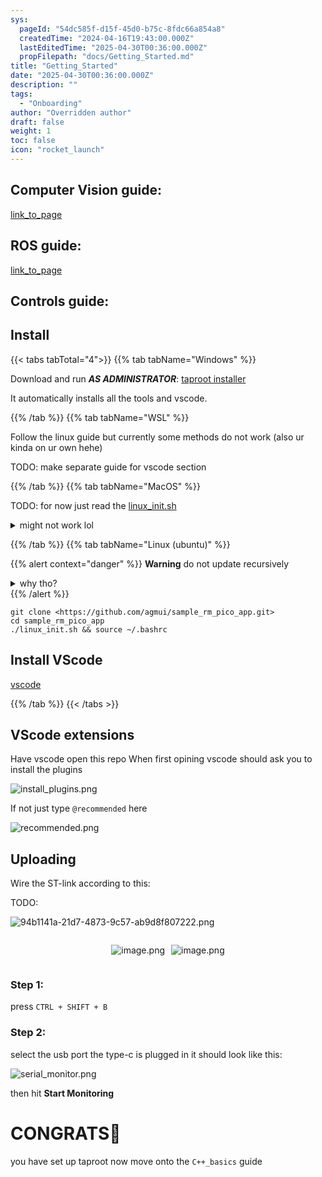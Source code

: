 ```yaml
---
sys:
  pageId: "54dc585f-d15f-45d0-b75c-8fdc66a854a8"
  createdTime: "2024-04-16T19:43:00.000Z"
  lastEditedTime: "2025-04-30T00:36:00.000Z"
  propFilepath: "docs/Getting_Started.md"
title: "Getting_Started"
date: "2025-04-30T00:36:00.000Z"
description: ""
tags:
  - "Onboarding"
author: "Overridden author"
draft: false
weight: 1
toc: false
icon: "rocket_launch"
---
```


## Computer Vision guide:

[link_to_page](86d45bc0-388b-4d26-8848-44f255f73d0e)

## ROS guide:

[link_to_page](3c76c1de-ec8f-46d6-8b0a-294005edc2d5)

## Controls guide:

## Install

{{< tabs tabTotal="4">}}
{{% tab tabName="Windows" %}}

Download and run _**AS ADMINISTRATOR**_: [taproot installer](https://github.com/Thornbots/TeachingFreshies/releases/tag/1.0)

It automatically installs all the tools and vscode.

{{% /tab %}}
{{% tab tabName="WSL" %}}

Follow the linux guide but currently some methods do not work (also ur kinda on ur own hehe)

TODO: make separate guide for vscode section

{{% /tab %}}
{{% tab tabName="MacOS" %}}

TODO: for now just read the [linux_init.sh](https://github.com/agmui/sample_rm_pico_app/blob/main/linux_init.sh)

<details>
<summary>might not work lol</summary>

`brew install libusb pkg-config`

Next install: [vscode](https://code.visualstudio.com/Download)

</details>

{{% /tab %}}
{{% tab tabName="Linux (ubuntu)" %}}

{{% alert context="danger" %}}
**Warning** do not update recursively
<details>
<summary>why tho?</summary>
There are some submodules that may go on for a while (like tinyusb) and I highly
recommend you don't need to get them.
If you want to see what submodules I update just look in `linux_init.sh`
</details>
{{% /alert %}}

```shell
git clone <https://github.com/agmui/sample_rm_pico_app.git>
cd sample_rm_pico_app
./linux_init.sh && source ~/.bashrc
```

## Install VScode

[vscode](https://code.visualstudio.com/Download)

{{% /tab %}}
{{< /tabs >}}

## VScode extensions

Have vscode open this repo
When first opining vscode should ask you to install the plugins

![install_plugins.png](https://prod-files-secure.s3.us-west-2.amazonaws.com/d518164a-d88e-44d1-a4ee-3adb3bd8bce0/89bd30f0-1825-4e77-867b-0a41ce370880/install_plugins.png?X-Amz-Algorithm=AWS4-HMAC-SHA256&X-Amz-Content-Sha256=UNSIGNED-PAYLOAD&X-Amz-Credential=ASIAZI2LB466S3ZHN75F%2F20250526%2Fus-west-2%2Fs3%2Faws4_request&X-Amz-Date=20250526T220746Z&X-Amz-Expires=3600&X-Amz-Security-Token=IQoJb3JpZ2luX2VjEIX%2F%2F%2F%2F%2F%2F%2F%2F%2F%2FwEaCXVzLXdlc3QtMiJHMEUCIGmVBfBB9ybggD9wvljJDkgQK3w1hQR7Nr9yOiqqZIh1AiEAtPA0gXgwxhSrU6l6xLFk%2FjuOfwc7DeII4bjgTF3VYkQq%2FwMIThAAGgw2Mzc0MjMxODM4MDUiDAFGA8h9mrZviVZmPircA9IGG8lJOVSHM48Igf6X4Cn5iUyp1JfNajiMZ%2FrrnsfXGSWCVOPGclLdizNhoDQrJK6Fzn8tc49SWt31R8Xgi4i0kujKuk1G3acgl1dkelv%2BFcE%2FPC6Wj%2BVjP4puxHA4gumjETjqbF5ABXdMl44C8LD9zDYVgWWrYjEPxEuErwv3LsCCu9M6kZdXnIR%2FEAST5D5XTR1jnk4M%2FlpGgcauX1GkuD7qbzHoT%2BiNzfQ6t%2FtCqcmknQ8TfJ%2FnatmjCiROSdq3%2FwVvNm97mR1kSPoiM8njRkCChPlBIsDmTaVdqTS1mZx%2Bu%2F6Aerf6SNtcU3%2BeZkv6d59iNuDsPVPArX4T9sXOpRlgdszkO9l30bNQrYzBD6eqEjhrCPXugTPFgtSeBQBVqOX7b9RdQD2BhvefLFW6%2FwGSTeTROMDlz49H%2BSCL9o6jaLnSxgk%2BluwEGRGBLHFdx%2BoU4NkGL%2BTmpsyGb%2BDlJ%2BM2WaMY%2FDQo8Fhe%2BenR2O6fZN60uY%2Blf%2BiOojjVALUbHQPQ08MNjAQUB2qupbotRwXpXnxEpLH1JqTYCqeNOnPaN7lcIJ7Kh1g9GnWyFfQyYvGciZ0d%2BvK4OUYV5QgymWAVEPvYVHJYq1ugG91nvgw6VO7Aw%2BpOKz%2FlMOmr08EGOqUB6SAf%2FSx8prwhtPPyRGR52JsB1ok0yeM0yxyDVp6kWvSS35GwHYTVrHFnooC1ee4LSDvgy0fUElU16HOnH3pvz5qA%2F6vEnuCVcuhqArU9bfAHAEqlBwokgZqUMCfaXVY4ylWdlEAZDeUhp0D0l1naT1nbDAI%2FCtI%2BviXxraWe%2FaM7qqM7UiOYflM0AI9sAC2cQNjWa%2B8j%2FrGWOf0m2tcuA5W16%2FSe&X-Amz-Signature=840b5e4134bd6d724b056ba4d64bec932175d18e705849142571dfc3f85c6e34&X-Amz-SignedHeaders=host&x-id=GetObject)

If not just type `@recommended` here  

![recommended.png](https://prod-files-secure.s3.us-west-2.amazonaws.com/d518164a-d88e-44d1-a4ee-3adb3bd8bce0/61e661e9-5d85-4dfc-be0d-8d2097a5e793/recommended.png?X-Amz-Algorithm=AWS4-HMAC-SHA256&X-Amz-Content-Sha256=UNSIGNED-PAYLOAD&X-Amz-Credential=ASIAZI2LB466S3ZHN75F%2F20250526%2Fus-west-2%2Fs3%2Faws4_request&X-Amz-Date=20250526T220746Z&X-Amz-Expires=3600&X-Amz-Security-Token=IQoJb3JpZ2luX2VjEIX%2F%2F%2F%2F%2F%2F%2F%2F%2F%2FwEaCXVzLXdlc3QtMiJHMEUCIGmVBfBB9ybggD9wvljJDkgQK3w1hQR7Nr9yOiqqZIh1AiEAtPA0gXgwxhSrU6l6xLFk%2FjuOfwc7DeII4bjgTF3VYkQq%2FwMIThAAGgw2Mzc0MjMxODM4MDUiDAFGA8h9mrZviVZmPircA9IGG8lJOVSHM48Igf6X4Cn5iUyp1JfNajiMZ%2FrrnsfXGSWCVOPGclLdizNhoDQrJK6Fzn8tc49SWt31R8Xgi4i0kujKuk1G3acgl1dkelv%2BFcE%2FPC6Wj%2BVjP4puxHA4gumjETjqbF5ABXdMl44C8LD9zDYVgWWrYjEPxEuErwv3LsCCu9M6kZdXnIR%2FEAST5D5XTR1jnk4M%2FlpGgcauX1GkuD7qbzHoT%2BiNzfQ6t%2FtCqcmknQ8TfJ%2FnatmjCiROSdq3%2FwVvNm97mR1kSPoiM8njRkCChPlBIsDmTaVdqTS1mZx%2Bu%2F6Aerf6SNtcU3%2BeZkv6d59iNuDsPVPArX4T9sXOpRlgdszkO9l30bNQrYzBD6eqEjhrCPXugTPFgtSeBQBVqOX7b9RdQD2BhvefLFW6%2FwGSTeTROMDlz49H%2BSCL9o6jaLnSxgk%2BluwEGRGBLHFdx%2BoU4NkGL%2BTmpsyGb%2BDlJ%2BM2WaMY%2FDQo8Fhe%2BenR2O6fZN60uY%2Blf%2BiOojjVALUbHQPQ08MNjAQUB2qupbotRwXpXnxEpLH1JqTYCqeNOnPaN7lcIJ7Kh1g9GnWyFfQyYvGciZ0d%2BvK4OUYV5QgymWAVEPvYVHJYq1ugG91nvgw6VO7Aw%2BpOKz%2FlMOmr08EGOqUB6SAf%2FSx8prwhtPPyRGR52JsB1ok0yeM0yxyDVp6kWvSS35GwHYTVrHFnooC1ee4LSDvgy0fUElU16HOnH3pvz5qA%2F6vEnuCVcuhqArU9bfAHAEqlBwokgZqUMCfaXVY4ylWdlEAZDeUhp0D0l1naT1nbDAI%2FCtI%2BviXxraWe%2FaM7qqM7UiOYflM0AI9sAC2cQNjWa%2B8j%2FrGWOf0m2tcuA5W16%2FSe&X-Amz-Signature=1cbd78544a478ddfba6da1cfa170b980cc56b2c0a05ca5c1d71490039d771319&X-Amz-SignedHeaders=host&x-id=GetObject)

## Uploading

Wire the ST-link according to this:

TODO:

![94b1141a-21d7-4873-9c57-ab9d8f807222.png](https://prod-files-secure.s3.us-west-2.amazonaws.com/d518164a-d88e-44d1-a4ee-3adb3bd8bce0/e5fad17d-ab82-4300-9f4c-505ab4b1202c/94b1141a-21d7-4873-9c57-ab9d8f807222.png?X-Amz-Algorithm=AWS4-HMAC-SHA256&X-Amz-Content-Sha256=UNSIGNED-PAYLOAD&X-Amz-Credential=ASIAZI2LB466S3ZHN75F%2F20250526%2Fus-west-2%2Fs3%2Faws4_request&X-Amz-Date=20250526T220746Z&X-Amz-Expires=3600&X-Amz-Security-Token=IQoJb3JpZ2luX2VjEIX%2F%2F%2F%2F%2F%2F%2F%2F%2F%2FwEaCXVzLXdlc3QtMiJHMEUCIGmVBfBB9ybggD9wvljJDkgQK3w1hQR7Nr9yOiqqZIh1AiEAtPA0gXgwxhSrU6l6xLFk%2FjuOfwc7DeII4bjgTF3VYkQq%2FwMIThAAGgw2Mzc0MjMxODM4MDUiDAFGA8h9mrZviVZmPircA9IGG8lJOVSHM48Igf6X4Cn5iUyp1JfNajiMZ%2FrrnsfXGSWCVOPGclLdizNhoDQrJK6Fzn8tc49SWt31R8Xgi4i0kujKuk1G3acgl1dkelv%2BFcE%2FPC6Wj%2BVjP4puxHA4gumjETjqbF5ABXdMl44C8LD9zDYVgWWrYjEPxEuErwv3LsCCu9M6kZdXnIR%2FEAST5D5XTR1jnk4M%2FlpGgcauX1GkuD7qbzHoT%2BiNzfQ6t%2FtCqcmknQ8TfJ%2FnatmjCiROSdq3%2FwVvNm97mR1kSPoiM8njRkCChPlBIsDmTaVdqTS1mZx%2Bu%2F6Aerf6SNtcU3%2BeZkv6d59iNuDsPVPArX4T9sXOpRlgdszkO9l30bNQrYzBD6eqEjhrCPXugTPFgtSeBQBVqOX7b9RdQD2BhvefLFW6%2FwGSTeTROMDlz49H%2BSCL9o6jaLnSxgk%2BluwEGRGBLHFdx%2BoU4NkGL%2BTmpsyGb%2BDlJ%2BM2WaMY%2FDQo8Fhe%2BenR2O6fZN60uY%2Blf%2BiOojjVALUbHQPQ08MNjAQUB2qupbotRwXpXnxEpLH1JqTYCqeNOnPaN7lcIJ7Kh1g9GnWyFfQyYvGciZ0d%2BvK4OUYV5QgymWAVEPvYVHJYq1ugG91nvgw6VO7Aw%2BpOKz%2FlMOmr08EGOqUB6SAf%2FSx8prwhtPPyRGR52JsB1ok0yeM0yxyDVp6kWvSS35GwHYTVrHFnooC1ee4LSDvgy0fUElU16HOnH3pvz5qA%2F6vEnuCVcuhqArU9bfAHAEqlBwokgZqUMCfaXVY4ylWdlEAZDeUhp0D0l1naT1nbDAI%2FCtI%2BviXxraWe%2FaM7qqM7UiOYflM0AI9sAC2cQNjWa%2B8j%2FrGWOf0m2tcuA5W16%2FSe&X-Amz-Signature=33862c2176eb0dfab16881f575f54538c80e7aa3b2823eb248aa4d7a6565588e&X-Amz-SignedHeaders=host&x-id=GetObject)

<div style="display: flex;flex-direction: row; column-gap:10px; max-width: 630px;justify-content: center;">
<div>

![image.png](https://prod-files-secure.s3.us-west-2.amazonaws.com/d518164a-d88e-44d1-a4ee-3adb3bd8bce0/210ecb78-1116-4d7b-b9b7-2292f66fa2c2/image.png?X-Amz-Algorithm=AWS4-HMAC-SHA256&X-Amz-Content-Sha256=UNSIGNED-PAYLOAD&X-Amz-Credential=ASIAZI2LB4664X4AROOY%2F20250526%2Fus-west-2%2Fs3%2Faws4_request&X-Amz-Date=20250526T220748Z&X-Amz-Expires=3600&X-Amz-Security-Token=IQoJb3JpZ2luX2VjEIX%2F%2F%2F%2F%2F%2F%2F%2F%2F%2FwEaCXVzLXdlc3QtMiJHMEUCIQD7PiVtq81qaxWPbk5KSftycIVI0LkMF2sOb1kVeUHoxwIgOU4ocODwOy4rgaM8giAohR1WQT6HY76mxkZgwyPSIY0q%2FwMIThAAGgw2Mzc0MjMxODM4MDUiDIsCGNy4qjrTEL2EmCrcA5Cj5Uk7tVpcg38CU2Gfmq48WmMMV9%2B9ah3OlkxeAYXXZWGkTZ4%2Fu2n%2BiNPzSbE8YzKj55RNNl9pXhdjI%2FarbWGlPlY6nJjG9OVciV143Npf0hsa%2F5kqAbCbSvrIXraxXt8Kmuf8xqzW2wMKCEvwPdsGllQCLKJq88aHrS%2BJhzYTdDR%2F9UOuG42gLdlEsK6%2BIQzvSvnNqFkvabVQ6sH3mD3gq9cQ%2FYEFGSvQf4WElQuEnqd0rIfI4G6i8th%2F8dcmhDaD6%2BBkpJED5hiINw1ukFp1KUhAIV2sWTmz1W1IOXp5Y9xBe3oYk%2BPp9Rx9MR4xDMN3FOzQNLXSZOpSauVApsBSMLajilXQFq7h3YRqmkjHbOWljrSJv%2BfeREmPUqqIKsAtYfmxJxtjpHrxKcOT5whDsWbm19ym6hWcpDsAOTvYz3KN5Y1Vvp5wP9k3ANpr9BvUqG1ZITa9S6vZddsiS15ggT2tE70P%2BoePUuMS255xtTL6KEJNi2vVvUI2n4aseCG0DVO9VPXPb4hD9hbqDtnRk%2Fh7BZmE%2F7SQ5xBZpCtgvMkeBuUGYERYolP%2Bedgr5Xka1gJVLQYz2RHqvF%2BdwiNVYx4S5P0kGbPcV%2BD5HLbSAED99h3AEn10VehfMPqr08EGOqUBUpeJ3I%2BbttSm0Y%2B6ZU%2BIC4%2BmfuoegLJ43JpVEx0VxMEk0YbQkep9TO5g4IgSLejJgu94QUasYUL2wrEHhOlBsiTLA8ienz8oMhXesZF36I5ID%2FuoIXSVZCZhRwrToK5gdsu08hzQX6P9HSo4qv4K52geCeqZ9EeoIi%2Fu7dktG1QkLRQclLGqwypA1LaVRSPHDoqILJxkKFhtU4ZSWRFrHr%2FRSQWs&X-Amz-Signature=a9e297e08b620517bcad7efab328d4c1d9154a7ff2151f7f2db612e8dc024879&X-Amz-SignedHeaders=host&x-id=GetObject)

</div>
<div>

![image.png](https://prod-files-secure.s3.us-west-2.amazonaws.com/d518164a-d88e-44d1-a4ee-3adb3bd8bce0/33a0fd0f-8ca6-4a86-8e09-26e95ded1fff/image.png?X-Amz-Algorithm=AWS4-HMAC-SHA256&X-Amz-Content-Sha256=UNSIGNED-PAYLOAD&X-Amz-Credential=ASIAZI2LB466V26WYSYA%2F20250526%2Fus-west-2%2Fs3%2Faws4_request&X-Amz-Date=20250526T220748Z&X-Amz-Expires=3600&X-Amz-Security-Token=IQoJb3JpZ2luX2VjEIX%2F%2F%2F%2F%2F%2F%2F%2F%2F%2FwEaCXVzLXdlc3QtMiJIMEYCIQCHRtNb5eqGxE%2BrVo8RxYROb0lLaH3e2R79%2FdpvuMRAnwIhANxYjjXXLRibWq%2BFJnvOnloLoVL55XLeLNDoBXw1dkKnKv8DCE4QABoMNjM3NDIzMTgzODA1IgzOw2gCk4%2BuHs41V6Mq3ANWtuaLvtbpKetqZJyOpgKdWwxjio7NQel9ubgkEP02n0XG%2BEzOWuUOGZxnALuUZmgtEW1HCk6UQapdevERKDDv4bICWHWPUrA3aLrKKQ1VzRF8kirrmHGyp%2BH%2BYIcIxF6MylPt2pPKlKy3qJ2zPEdrIAewMDTBuJ%2FfzymiE%2FFYhnxFik7WlVySOdOMqPPvQQ3zA3MEjLfWAy6KhVU7q0egZJQeKwgpCzYNYxHUSec7rIhpf9nGwverXG16azGO2WC5%2BMtBmjAKO8rc6XRTpuPAfO40qYB01AEAE0KfuGsVKU20qBpyMAIiVqKhk6u4FmJ3aAs%2FOucLisSIUU1c9YeIH5EKMrtJT4CkaXn%2FTlBHDnmDh%2BeBjjPMLsH4Scs4dDwt0nQvTxDNNAmRIJ6%2B%2B8ncR9cJd4lFtM%2BXfe%2BfAW%2FbbOlcBnSbjE%2FSyj7Fhh9q%2BvjZPBDTbC7APtsY9BA74wIDf6Z7ItZEARIrq0w7oSYtvzDAN4qnCcQUTVr0qh4cExOG0GjQRzcQe3Vc3TWBfkp2Yf8jYfypDD2QKBLpfD7Ch4yC8uYs8%2Fs31Fi5Xmhua4EnmgjVFcZHBFPr1h5%2BOAoJKOBGWeorm5Az%2FKXxfvkNOXIBuONexqEEMg2mjjCxq9PBBjqkASbgs1mAvG5YdXGdiWFpvlVNAnlqMbFi5mkzLdftMi9AmkJzlz%2BdgCXNauVIzkDiVKmcl37LGl1GGIe4Ph45fmAj1NXT9gg2JapvcjsHE12prztjoaUpfjfIPKFA0FsoYaE8bd59wak0c7BZ8v6aLE1drXT5ZzPBqkFibwOZT0Rt5l1m%2BLA67bqAWyeuxh9f0wpVCztJMPYOb01G2noxgebu%2Bmji&X-Amz-Signature=ef899810b4bf6f3885442c9628b38bc630c08bd4380324cd5426a9da8edd98f9&X-Amz-SignedHeaders=host&x-id=GetObject)

</div>
</div>

### Step 1:

press `CTRL + SHIFT + B`

### Step 2:

select the usb port the type-c is plugged in it should look like this:

![serial_monitor.png](https://prod-files-secure.s3.us-west-2.amazonaws.com/d518164a-d88e-44d1-a4ee-3adb3bd8bce0/f03f4774-05d4-4393-b6a0-d5efb6d315ab/serial_monitor.png?X-Amz-Algorithm=AWS4-HMAC-SHA256&X-Amz-Content-Sha256=UNSIGNED-PAYLOAD&X-Amz-Credential=ASIAZI2LB466S3ZHN75F%2F20250526%2Fus-west-2%2Fs3%2Faws4_request&X-Amz-Date=20250526T220746Z&X-Amz-Expires=3600&X-Amz-Security-Token=IQoJb3JpZ2luX2VjEIX%2F%2F%2F%2F%2F%2F%2F%2F%2F%2FwEaCXVzLXdlc3QtMiJHMEUCIGmVBfBB9ybggD9wvljJDkgQK3w1hQR7Nr9yOiqqZIh1AiEAtPA0gXgwxhSrU6l6xLFk%2FjuOfwc7DeII4bjgTF3VYkQq%2FwMIThAAGgw2Mzc0MjMxODM4MDUiDAFGA8h9mrZviVZmPircA9IGG8lJOVSHM48Igf6X4Cn5iUyp1JfNajiMZ%2FrrnsfXGSWCVOPGclLdizNhoDQrJK6Fzn8tc49SWt31R8Xgi4i0kujKuk1G3acgl1dkelv%2BFcE%2FPC6Wj%2BVjP4puxHA4gumjETjqbF5ABXdMl44C8LD9zDYVgWWrYjEPxEuErwv3LsCCu9M6kZdXnIR%2FEAST5D5XTR1jnk4M%2FlpGgcauX1GkuD7qbzHoT%2BiNzfQ6t%2FtCqcmknQ8TfJ%2FnatmjCiROSdq3%2FwVvNm97mR1kSPoiM8njRkCChPlBIsDmTaVdqTS1mZx%2Bu%2F6Aerf6SNtcU3%2BeZkv6d59iNuDsPVPArX4T9sXOpRlgdszkO9l30bNQrYzBD6eqEjhrCPXugTPFgtSeBQBVqOX7b9RdQD2BhvefLFW6%2FwGSTeTROMDlz49H%2BSCL9o6jaLnSxgk%2BluwEGRGBLHFdx%2BoU4NkGL%2BTmpsyGb%2BDlJ%2BM2WaMY%2FDQo8Fhe%2BenR2O6fZN60uY%2Blf%2BiOojjVALUbHQPQ08MNjAQUB2qupbotRwXpXnxEpLH1JqTYCqeNOnPaN7lcIJ7Kh1g9GnWyFfQyYvGciZ0d%2BvK4OUYV5QgymWAVEPvYVHJYq1ugG91nvgw6VO7Aw%2BpOKz%2FlMOmr08EGOqUB6SAf%2FSx8prwhtPPyRGR52JsB1ok0yeM0yxyDVp6kWvSS35GwHYTVrHFnooC1ee4LSDvgy0fUElU16HOnH3pvz5qA%2F6vEnuCVcuhqArU9bfAHAEqlBwokgZqUMCfaXVY4ylWdlEAZDeUhp0D0l1naT1nbDAI%2FCtI%2BviXxraWe%2FaM7qqM7UiOYflM0AI9sAC2cQNjWa%2B8j%2FrGWOf0m2tcuA5W16%2FSe&X-Amz-Signature=c390294ff5ccbb5c91ef41fa7e3d2488e7ee032e2a8a0a60bbca1cfcd777e556&X-Amz-SignedHeaders=host&x-id=GetObject)

then hit **Start Monitoring**

# CONGRATS🎉

you have set up taproot now move onto the `C++_basics` guide
